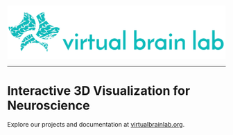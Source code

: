 <img src="https://github.com/VirtualBrainLab/.github/raw/main/images/brain_text-01.png"><br>

--------------------------------------

Interactive 3D Visualization for Neuroscience
=======================================

Explore our projects and documentation at [virtualbrainlab.org](https://virtualbrainlab.org).
